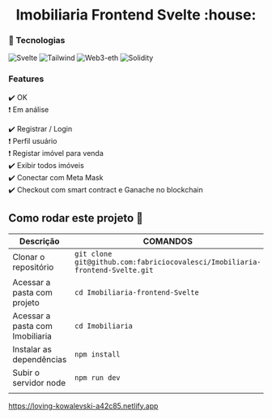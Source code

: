 

<h1 align="center"> 
   Imobiliaria Frontend Svelte :house:
</h1>

 ### :link: Tecnologias


![Svelte](https://img.shields.io/badge/Svelte-v3.0.0-blue) 
![Tailwind](https://img.shields.io/badge/Tailwind-v1.9.6-blue) 
![Web3-eth](https://img.shields.io/badge/Web3eth-v1.3.0-blue)
![Solidity](https://img.shields.io/badge/Solidity-v0.4.25-blue) 


### Features

:heavy_check_mark: OK <br>
:heavy_exclamation_mark: Em análise <br>

:heavy_check_mark: Registrar / Login  <br>
:heavy_exclamation_mark: Perfil usuário  <br>
:heavy_exclamation_mark: Registar imóvel para venda  <br>
:heavy_check_mark: Exibir todos imóveis  <br>
:heavy_check_mark: Conectar com Meta Mask  <br>
:heavy_check_mark: Checkout com smart contract e Ganache no blockchain  <br>


## Como rodar este projeto  :dart:


|           Descrição                  |                                      COMANDOS                                      |  
|--------------------------------------|------------------------------------------------------------------------------------|
|  Clonar o repositório                |  `git clone git@github.com:fabriciocovalesci/Imobiliaria-frontend-Svelte.git`      |   
|  Acessar a pasta com projeto         |  `cd Imobiliaria-frontend-Svelte`                                                  | 
|  Acessar a pasta com Imobiliaria     |  `cd Imobiliaria`                                                                  |   
|  Instalar as dependências            |  `npm install`                                                                     |   
|  Subir o servidor node               |  `npm run dev`                                                                     |   
|                                      |                                                                                    |  



https://loving-kowalevski-a42c85.netlify.app